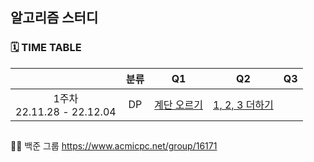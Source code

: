 ## 알고리즘 스터디

### 🗓 TIME TABLE
||분류|Q1|Q2|Q3|
|:---:|:---:|:---:|:---:|:---:|
|1주차 <br> 22.11.28 - 22.12.04|DP|[계단 오르기](https://www.acmicpc.net/problem/2579)|[1, 2, 3 더하기](https://www.acmicpc.net/problem/9095)||
##
👭🏻 백준 그룹 https://www.acmicpc.net/group/16171

